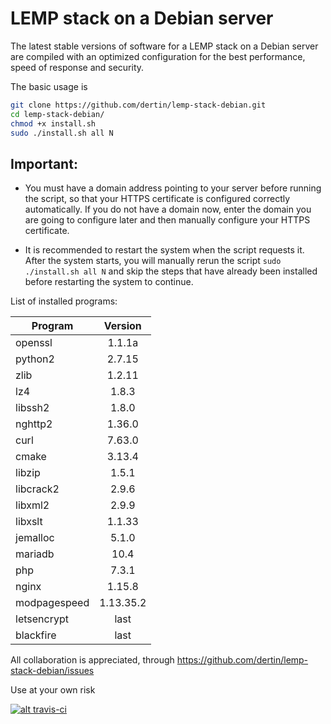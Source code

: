 # LEMP stack on a Debian server

The latest stable versions of software for a LEMP stack on a Debian server are compiled with an optimized configuration for the best performance, speed of response and security.

The basic usage is
```sh
git clone https://github.com/dertin/lemp-stack-debian.git
cd lemp-stack-debian/
chmod +x install.sh
sudo ./install.sh all N
```
## Important:

- You must have a domain address pointing to your server before running the script, so that your HTTPS certificate is configured correctly automatically. If you do not have a domain now, enter the domain you are going to configure later and then manually configure your HTTPS certificate.

- It is recommended to restart the system when the script requests it.
After the system starts, you will manually rerun the script `sudo ./install.sh all N` and skip the steps that have already been installed before restarting the system to continue.


List of installed programs:

| Program       | Version    |
| ------------- |:----------:|
| openssl       | 1.1.1a     |
| python2       | 2.7.15     |
| zlib          | 1.2.11     |
| lz4           | 1.8.3      |
| libssh2       | 1.8.0      |
| nghttp2       | 1.36.0     |
| curl          | 7.63.0     |
| cmake         | 3.13.4     |
| libzip        | 1.5.1      |
| libcrack2     | 2.9.6      |
| libxml2       | 2.9.9      |
| libxslt       | 1.1.33     |
| jemalloc      | 5.1.0      |
| mariadb       | 10.4       |
| php           | 7.3.1      |
| nginx         | 1.15.8     |
| modpagespeed  | 1.13.35.2  |
| letsencrypt   | last       |
| blackfire     | last       |


All collaboration is appreciated, through https://github.com/dertin/lemp-stack-debian/issues

Use at your own risk

[![alt travis-ci](https://travis-ci.org/dertin/lemp-stack-debian.svg?branch=develop)](https://travis-ci.org/dertin/lemp-stack-debian/)
